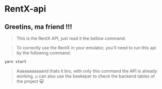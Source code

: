 # RentX-api

## Greetins, ma friend !!!

> This is the RentX API, just read it the bellow command.

> To correctly use the RentX in your emulator, you'll need to run this api by the following command: 

```javascript
yarn start
```

> Aaaaaaaaaaand thats it bro, with only this command the API is already working, u can also use the beekeper to check the backend tables of the project 😺

